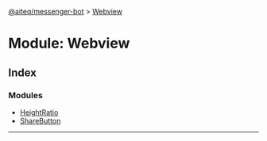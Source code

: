 [@aiteq/messenger-bot](../README.md) > [Webview](../modules/webview.md)



# Module: Webview

## Index

### Modules

* [HeightRatio](webview.heightratio.md)
* [ShareButton](webview.sharebutton.md)



---
